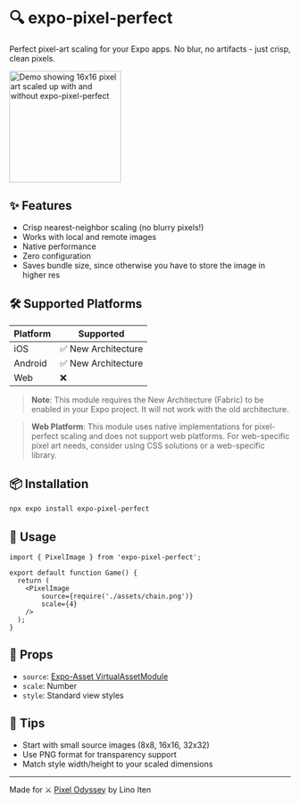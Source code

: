 # 🔍 expo-pixel-perfect

Perfect pixel-art scaling for your Expo apps. No blur, no artifacts - just crisp, clean pixels. 


<image src="screenshot.png" alt="Demo showing 16x16 pixel art scaled up with and without expo-pixel-perfect" width="200">

## ✨ Features

- Crisp nearest-neighbor scaling (no blurry pixels!)
- Works with local and remote images
- Native performance
- Zero configuration
- Saves bundle size, since otherwise you have to store the image in higher res

## 🛠️ Supported Platforms

| Platform | Supported             |
|----------|----------------------|
| iOS      | ✅ New Architecture  |
| Android  | ✅ New Architecture  |
| Web      | ❌                   |

> **Note**: This module requires the New Architecture (Fabric) to be enabled in your Expo project. It will not work with the old architecture.

> **Web Platform**: This module uses native implementations for pixel-perfect scaling and does not support web platforms. For web-specific pixel art needs, consider using CSS solutions or a web-specific library.

## 📦 Installation

```bash
npx expo install expo-pixel-perfect
```

## 🚀 Usage

```tsx
import { PixelImage } from 'expo-pixel-perfect';

export default function Game() {
  return (
    <PixelImage
        source={require('./assets/chain.png')}
        scale={4}
    />
  );
}
```

## 🎯 Props

- `source`: [Expo-Asset VirtualAssetModule](https://docs.expo.dev/versions/latest/sdk/asset/#frommodulevirtualassetmodule)
- `scale`: Number
- `style`: Standard view styles

## 🎨 Tips

- Start with small source images (8x8, 16x16, 32x32)
- Use PNG format for transparency support
- Match style width/height to your scaled dimensions

---
Made for ⚔️ [Pixel Odyssey](pixel-odyssey.app) by Lino Iten